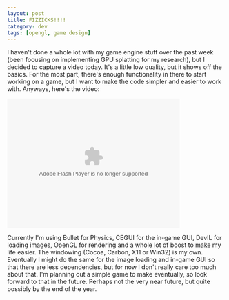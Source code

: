 ```yaml
---           
layout: post
title: FIZZICKS!!!!
category: dev
tags: [opengl, game design]
---
```

I haven't done a whole lot with my game engine stuff over the past week (been focusing on implementing GPU splatting for my research), but I decided to capture a video today. It's a little low quality, but it shows off the basics. For the most part, there's enough functionality in there to start working on a game, but I want to make the code simpler and easier to work with. Anyways, here's the video:

<object width="400" height="300">
	<param name="allowfullscreen" value="true"/>
	<param name="allowscriptaccess" value="always"/>
	<param name="movie" value="http://www.facebook.com/v/353403840294"/>
	<embed src="http://www.facebook.com/v/353403840294" type="application/x-shockwave-flash" allowscriptaccess="always" allowfullscreen="true" width="400" height="300" title="Flash"/>
</object>

<!-- more -->
Currently I'm using Bullet for Physics, CEGUI for the in-game GUI, DevIL for loading images, OpenGL for rendering and a whole lot of boost to make my life easier. The windowing (Cocoa, Carbon, X11 or Win32) is my own. Eventually I might do the same for the image loading and in-game GUI so that there are less dependencies, but for now I don't really care too much about that. I'm planning out a simple game to make eventually, so look forward to that in the future. Perhaps not the very near future, but quite possibly by the end of the year.